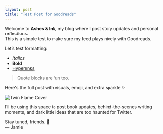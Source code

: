 ```yaml
---
layout: post
title: "Test Post for Goodreads"
---
```


Welcome to **Ashes & Ink**, my blog where I post story updates and personal reflections.  
This is a simple test to make sure my feed plays nicely with Goodreads.

Let’s test formatting:

- *Italics*  
- **Bold**  
- [Hyperlinks](https://jamiemccann.com)

> Quote blocks are fun too.

<!--more-->

Here's the full post with visuals, emoji, and extra sparkle ✨

![Twin Flame Cover](https://jmccann917.github.io/Jamiemccann/Twin_Flame_Cover.png)

I’ll be using this space to post book updates, behind-the-scenes writing moments, and dark little ideas that are too haunted for Twitter.

Stay tuned, friends. 💫  
— Jamie
